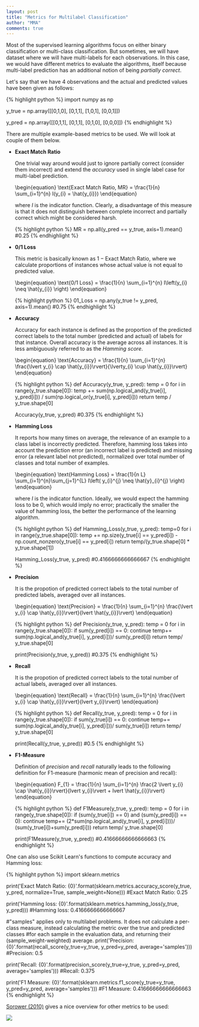 ```yaml
---
layout: post
title: "Metrics for Multilabel Classification"
author: "MMA"
comments: true
---
```



Most of the supervised learning algorithms focus on either binary classification or multi-class classification. But sometimes, we will have dataset where we will have multi-labels for each observations. In this case, we would have different metrics to evaluate the algorithms, itself because multi-label prediction has an additional notion of being *partially correct*. 

Let's say that we have 4 observations and the actual and predicted values have been given as follows:

{% highlight python %} 
import numpy as np

y_true = np.array([[0,1,0],
                   [0,1,1],
                   [1,0,1],
                   [0,0,1]])

y_pred = np.array([[0,1,1],
                   [0,1,1],
                   [0,1,0],
                   [0,0,0]])
{% endhighlight %}

There are multiple example-based metrics to be used. We will look at couple of them below.

* **Exact Match Ratio**

  One trivial way around would just to ignore partially correct (consider them incorrect) and extend the *accuracy* used in single label case for multi-label prediction. 
  
  \begin{equation}
  \text{Exact Match Ratio, MR} = \frac{1}{n} \sum_{i=1}^{n} I(y_{i} = \hat{y_{i}})
  \end{equation}
  
  where $I$ is the indicator function. Clearly, a disadvantage of this measure is that it does not distinguish between complete incorrect and partially correct which might be considered harsh. 
  
  {% highlight python %} 
  MR = np.all(y_pred == y_true, axis=1).mean()
  #0.25
  {% endhighlight %}
  
* **0/1 Loss**

  This metric is basically known as $1 - \text{Exact Match Ratio}$, where we calculate proportions of instances whose actual value is not equal to predicted value.
  
  \begin{equation}
  \text{0/1 Loss} = \frac{1}{n} \sum_{i=1}^{n} I\left(y_{i} \neq \hat{y_{i}} \right)
  \end{equation}

  {% highlight python %} 
  01_Loss = np.any(y_true != y_pred, axis=1).mean()
  #0.75
  {% endhighlight %}

* **Accuracy**

  Accuracy for each instance is defined as the proportion of the predicted correct labels to the total number (predicted and actual) of labels for that instance. Overall accuracy is the average across all instances. It is less ambiguously referred to as the *Hamming score*. 
  
  \begin{equation}
  \text{Accuracy} = \frac{1}{n} \sum_{i=1}^{n} \frac{\lvert y_{i} \cap \hat{y_{i}}\rvert}{\lverty_{i} \cup \hat{y_{i}}\rvert}
  \end{equation}
  
  {% highlight python %} 
  def Accuracy(y_true, y_pred):
    temp = 0
    for i in range(y_true.shape[0]):
        temp += sum(np.logical_and(y_true[i], y_pred[i])) / sum(np.logical_or(y_true[i], y_pred[i]))
    return temp / y_true.shape[0]
    
  Accuracy(y_true, y_pred)
  #0.375
  {% endhighlight %}
  
* **Hamming Loss**

  It reports how many times on average, the relevance of an example to a class label is incorrectly predicted. Therefore, hamming loss takes into account the prediction error (an incorrect label is predicted) and missing error (a relevant label not predicted), normalized over total number of classes and total number of examples.
  
  \begin{equation}
  \text{Hamming Loss} = \frac{1}{n L} \sum_{i=1}^{n}\sum_{j=1}^{L} I\left( y_{i}^{j} \neq \hat{y}_{i}^{j} \right)
  \end{equation}
  
  where $I$ is the indicator function. Ideally, we would expect the hamming loss to be 0, which would imply no error; practically the smaller the value of hamming loss, the better the performance of the learning algorithm. 
  
  {% highlight python %}
  def Hamming_Loss(y_true, y_pred):
    temp=0
    for i in range(y_true.shape[0]):
        temp += np.size(y_true[i] == y_pred[i]) - np.count_nonzero(y_true[i] == y_pred[i])
    return temp/(y_true.shape[0] * y_true.shape[1])
    
  Hamming_Loss(y_true, y_pred)
  #0.4166666666666667
  {% endhighlight %}
  
* **Precision**

  It is the propotion of predicted correct labels to the total number of predicted labels, averaged over all instances.
  
  \begin{equation}
  \text{Precision} = \frac{1}{n} \sum_{i=1}^{n} \frac{\lvert y_{i} \cap \hat{y_{i}}\rvert}{lvert \hat{y_{i}}\rvert}
  \end{equation}
  
  {% highlight python %}
  def Precision(y_true, y_pred):
    temp = 0
    for i in range(y_true.shape[0]):
        if sum(y_pred[i]) == 0:
            continue
        temp+= sum(np.logical_and(y_true[i], y_pred[i]))/ sum(y_pred[i])
    return temp/ y_true.shape[0]
    
   print(Precision(y_true, y_pred))
   #0.375
   {% endhighlight %}
  
* **Recall**

  It is the propotion of predicted correct labels to the total number of actual labels, averaged over all instances.
  
  \begin{equation}
  \text{Recall} = \frac{1}{n} \sum_{i=1}^{n} \frac{\lvert y_{i} \cap \hat{y_{i}}\rvert}{lvert y_{i}\rvert}
  \end{equation}
  
  {% highlight python %}
  def Recall(y_true, y_pred):
    temp = 0
    for i in range(y_true.shape[0]):
        if sum(y_true[i]) == 0:
            continue
        temp+= sum(np.logical_and(y_true[i], y_pred[i]))/ sum(y_true[i])
    return temp/ y_true.shape[0]
    
   print(Recall(y_true, y_pred))
   #0.5
   {% endhighlight %}

* **F1-Measure**

  Definition of *precision* and *recall* naturally leads to the following definition for F1-measure (harmonic mean of precision and recall):
  
  \begin{equation}
  F_{1} = \frac{1}{n} \sum_{i=1}^{n} \frac{2 \lvert y_{i} \cap \hat{y_{i}}\rvert}{lvert y_{i}\rvert + lvert \hat{y_{i}}\rvert}
  \end{equation}
  
  {% highlight python %}
  def F1Measure(y_true, y_pred):
    temp = 0
    for i in range(y_true.shape[0]):
        if (sum(y_true[i]) == 0) and (sum(y_pred[i]) == 0):
            continue
        temp+= (2*sum(np.logical_and(y_true[i], y_pred[i])))/ (sum(y_true[i])+sum(y_pred[i]))
    return temp/ y_true.shape[0]
    
    print(F1Measure(y_true, y_pred))
    #0.41666666666666663
   {% endhighlight %}
  
One can also use Scikit Learn's functions to compute accuracy and Hamming loss:

{% highlight python %}
import sklearn.metrics

print('Exact Match Ratio: {0}'.format(sklearn.metrics.accuracy_score(y_true, y_pred, normalize=True, sample_weight=None)))
#Exact Match Ratio: 0.25

print('Hamming loss: {0}'.format(sklearn.metrics.hamming_loss(y_true, y_pred))) 
#Hamming loss: 0.4166666666666667

#"samples" applies only to multilabel problems. It does not calculate a per-class measure, instead calculating the metric over the true and predicted classes 
#for each sample in the evaluation data, and returning their (sample_weight-weighted) average.
print('Precision: {0}'.format(recall_score(y_true=y_true, y_pred=y_pred, average='samples')))
#Precision: 0.5

print('Recall: {0}'.format(precision_score(y_true=y_true, y_pred=y_pred, average='samples'))) 
#Recall: 0.375

print('F1 Measure: {0}'.format(sklearn.metrics.f1_score(y_true=y_true, y_pred=y_pred, average='samples'))) 
#F1 Measure: 0.41666666666666663
{% endhighlight %}

[Sorower (2010)](https://pdfs.semanticscholar.org/6b56/91db1e3a79af5e3c136d2dd322016a687a0b.pdf) gives a nice overview for other metrics to be used:

![](https://github.com/mmuratarat/mmuratarat.github.io/blob/master/_posts/images/Multilabel_metrics.png?raw=true)

